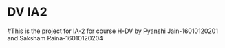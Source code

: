 # DV IA2
#This is the project for IA-2 for course H-DV
by 
Pyanshi Jain-16010120201
and 
Saksham Raina-16010120204
